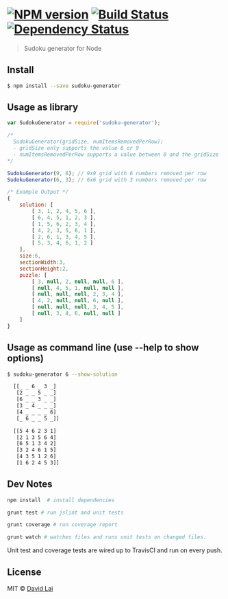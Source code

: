 #  [![NPM version][npm-image]][npm-url] [![Build Status][travis-image]][travis-url] [![Dependency Status][daviddm-image]][daviddm-url]

> Sudoku generator for Node

## Install
```sh
$ npm install --save sudoku-generator
```

## Usage as library
```js
var SudokuGenerator = require('sudoku-generator');

/* 
  SudokuGenerator(gridSize, numItemsRemovedPerRow); 
  - gridSize only supports the value 6 or 9 
  - numItemsRemovedPerRow supports a value between 0 and the gridSize
*/

SudokuGenerator(9, 6); // 9x9 grid with 6 numbers removed per row
SudokuGenerator(6, 3); // 6x6 grid with 3 numbers removed per row

/* Example Output */
{
    solution: [
        [ 3, 1, 2, 4, 5, 6 ],
        [ 6, 4, 5, 1, 2, 3 ],
        [ 1, 5, 6, 2, 3, 4 ],
        [ 4, 2, 3, 5, 6, 1 ],
        [ 2, 6, 1, 3, 4, 5 ],
        [ 5, 3, 4, 6, 1, 2 ]
    ],
    size:6,
    sectionWidth:3,
    sectionHeight:2,
    puzzle: [
        [ 3, null, 2, null, null, 6 ],
        [ null, 4, 5, 1, null, null ],
        [ null, null, null, 2, 3, 4 ],
        [ 4, 2, null, null, 6, null ],
        [ null, null, null, 3, 4, 5 ],
        [ null, 3, 4, 6, null, null ]
    ]
}
```

## Usage as command line (use --help to show options)

```sh
$ sudoku-generator 6 --show-solution

  [[_ _ 6 _ 3 _]
   [2 _ _ 5 _ _]
   [6 _ _ 3 _ _]
   [3 _ 4 _ _ _]
   [4 _ _ _ _ 6]
   [_ 6 _ _ 5 _]]

  [[5 4 6 2 3 1]
   [2 1 3 5 6 4]
   [6 5 1 3 4 2]
   [3 2 4 6 1 5]
   [4 3 5 1 2 6]
   [1 6 2 4 5 3]]
```

## Dev Notes
```sh
npm install  # install dependencies

grunt test # run jslint and unit tests

grunt coverage # run coverage report

grunt watch # watches files and runs unit tests on changed files.
```

Unit test and coverage tests are wired up to TravisCI and run on every push.


## License

MIT © [David Lai](http://github.com/dlai0001)


[npm-image]: https://badge.fury.io/js/sudoku-generator.svg
[npm-url]: https://npmjs.org/package/sudoku-generator
[travis-image]: https://travis-ci.org/dlai0001/sudoku-generator.svg?branch=master
[travis-url]: https://travis-ci.org/dlai0001/sudoku-generator
[daviddm-image]: https://david-dm.org/dlai0001/sudoku-generator.svg?theme=shields.io
[daviddm-url]: https://david-dm.org/dlai0001/sudoku-generator
